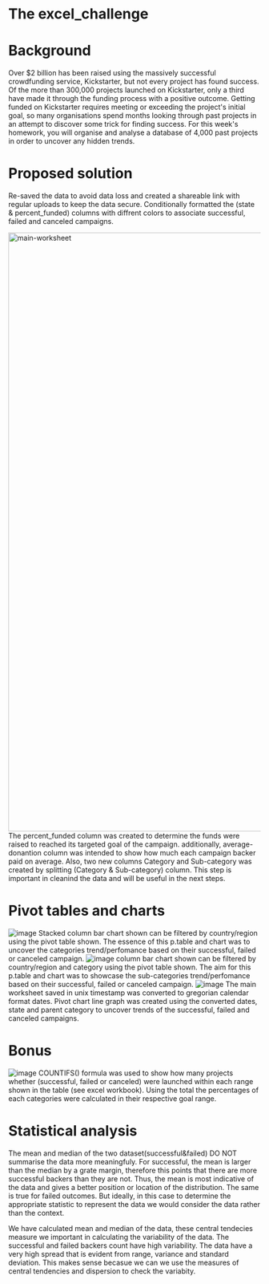 # The excel_challenge

# Background 
Over $2 billion has been raised using the massively successful crowdfunding service, Kickstarter, but not every project has found success. Of the more than 300,000 projects launched on Kickstarter, only a third have made it through the funding process with a positive outcome.
Getting funded on Kickstarter requires meeting or exceeding the project's initial goal, so many organisations spend months looking through past projects in an attempt to discover some trick for finding success. For this week's homework, you will organise and analyse a database of 4,000 past projects in order to uncover any hidden trends.

# Proposed solution
Re-saved the data to avoid data loss and created a shareable link with regular uploads to keep the data secure. Conditionally formatted the (state & percent_funded) columns with diffrent colors to associate successful, failed and canceled campaigns.  

<img width="1194" alt="main-worksheet" src="https://user-images.githubusercontent.com/104544617/167882592-9bba87b2-b827-4884-8281-706056554e3b.png">
The percent_funded column was created to determine the funds were raised to reached its targeted goal of the campaign. additionally, average-donantion column was intended to show how much each campaign backer paid on average. Also, two new columns Category and Sub-category was created by splitting (Category & Sub-category) column. This step is important in cleanind the data and will be useful in the next steps. 

# Pivot tables and charts
![image](https://user-images.githubusercontent.com/104544617/167884703-540d198c-4143-4f7d-a397-2b81f77a8543.png)
Stacked column bar chart shown can be filtered by country/region using the pivot table shown. The essence of this p.table and chart was to uncover the categories trend/perfomance based on their successful, failed or canceled campaign. 
![image](https://user-images.githubusercontent.com/104544617/167886042-97f79380-8665-46ff-84c4-ff7792cd776f.png)
column bar chart shown can be filtered by country/region and category using the pivot table shown. The aim for this p.table and chart was to showcase the sub-categories trend/perfomance based on their successful, failed or canceled campaign. 
![image](https://user-images.githubusercontent.com/104544617/167886697-55091d7e-6575-46a7-af52-816913a4c678.png)
The main worksheet saved in unix timestamp was converted to gregorian calendar format dates. Pivot chart line graph was created using the converted dates, state and parent category to uncover trends of the successful, failed and canceled campaigns.

# Bonus
![image](https://user-images.githubusercontent.com/104544617/167888243-adaab0a2-faca-4b1e-8e27-04c236e26084.png)
COUNTIFS() formula was used to show how many projects whether (successful, failed or canceled) were launched within each range shown in the table (see excel workbook). Using the total the percentages of each categories were calculated in their respective goal range.

# Statistical analysis
The mean and median of the two dataset(successful&failed) DO NOT summarise the data more meaningfuly. For successful, the mean is larger than the median by a grate margin, therefore this points that there are more successful backers than they are not. Thus, the mean is most indicative of the data and gives a better position or location of the distribution.  The same is true for failed outcomes. But ideally, in this case to determine the appropriate statistic to represent the data we would consider the data rather than the context. 


We have calculated mean and median  of the data, these central tendecies measure we important in calculating the variability of the data. The successful and failed backers count have high variability. The data have a very high spread that is evident from range, variance and standard deviation.  This makes sense becasue we can we use the measures of central tendencies and dispersion to check the variabity.


